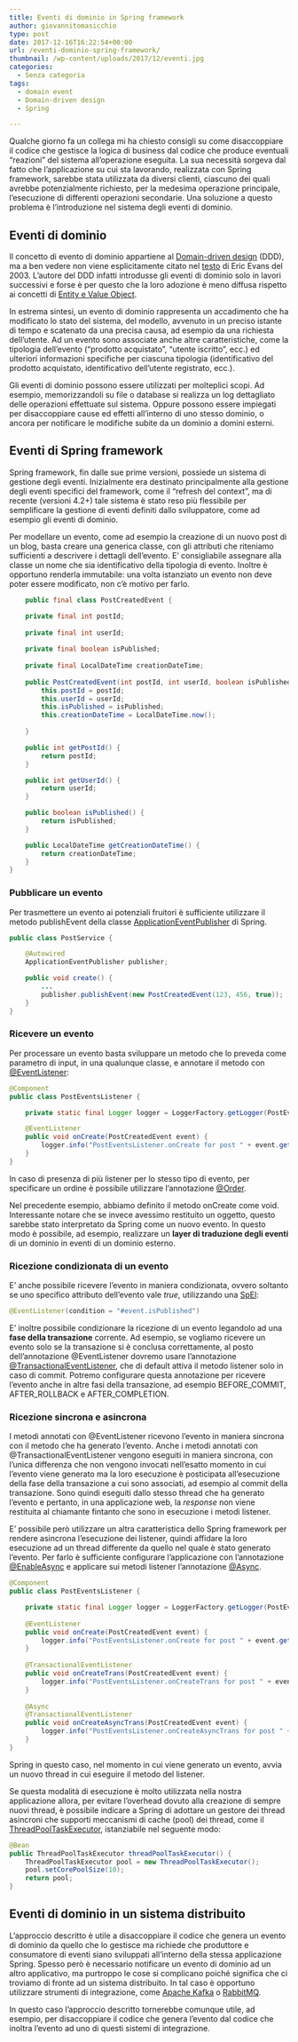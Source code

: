 ```yaml
---
title: Eventi di dominio in Spring framework
author: giovannitomasicchio
type: post
date: 2017-12-16T16:22:54+00:00
url: /eventi-dominio-spring-framework/
thumbnail: /wp-content/uploads/2017/12/eventi.jpg
categories:
  - Senza categoria
tags:
  - domain event
  - Domain-driven design
  - Spring

---
```

Qualche giorno fa un collega mi ha chiesto consigli su come disaccoppiare il codice che gestisce la logica di business dal codice che produce eventuali &#8220;reazioni&#8221; del sistema all&#8217;operazione eseguita. La sua necessità sorgeva dal fatto che l&#8217;applicazione su cui sta lavorando, realizzata con Spring framework, sarebbe stata utilizzata da diversi clienti, ciascuno dei quali avrebbe potenzialmente richiesto, per la medesima operazione principale, l&#8217;esecuzione di differenti operazioni secondarie. Una soluzione a questo problema è l&#8217;introduzione nel sistema degli eventi di dominio.

## Eventi di dominio

Il concetto di evento di dominio appartiene al [Domain-driven design][1] (DDD), ma a ben vedere non viene esplicitamente citato nel [testo][2] di Eric Evans del 2003. L&#8217;autore del DDD infatti introdusse gli eventi di dominio solo in lavori successivi e forse è per questo che la loro adozione è meno diffusa rispetto ai concetti di [Entity e Value Object][3].

In estrema sintesi, un evento di dominio rappresenta un accadimento che ha modificato lo stato del sistema, del modello, avvenuto in un preciso istante di tempo e scatenato da una precisa causa, ad esempio da una richiesta dell&#8217;utente. Ad un evento sono associate anche altre caratteristiche, come la tipologia dell&#8217;evento (&#8220;prodotto acquistato&#8221;, &#8220;utente iscritto&#8221;, ecc.) ed ulteriori informazioni specifiche per ciascuna tipologia (identificativo del prodotto acquistato, identificativo dell&#8217;utente registrato, ecc.).

Gli eventi di dominio possono essere utilizzati per molteplici scopi. Ad esempio, memorizzandoli su file o database si realizza un log dettagliato delle operazioni effettuate sul sistema. Oppure possono essere impiegati per disaccoppiare cause ed effetti all&#8217;interno di uno stesso dominio, o ancora per notificare le modifiche subite da un dominio a domini esterni.

## Eventi di Spring framework

Spring framework, fin dalle sue prime versioni, possiede un sistema di gestione degli eventi. Inizialmente era destinato principalmente alla gestione degli eventi specifici del framework, come il &#8220;refresh del context&#8221;, ma di recente (versioni 4.2+) tale sistema è stato reso più flessibile per semplificare la gestione di eventi definiti dallo sviluppatore, come ad esempio gli eventi di dominio.

Per modellare un evento, come ad esempio la creazione di un nuovo post di un blog, basta creare una generica classe, con gli attributi che riteniamo sufficienti a descrivere i dettagli dell&#8217;evento. E&#8217; consigliabile assegnare alla classe un nome che sia identificativo della tipologia di evento. Inoltre è opportuno renderla immutabile: una volta istanziato un evento non deve poter essere modificato, non c&#8217;è motivo per farlo.

```java
    public final class PostCreatedEvent {

	private final int postId;
	
	private final int userId;
	
	private final boolean isPublished;
	
	private final LocalDateTime creationDateTime;
	
	public PostCreatedEvent(int postId, int userId, boolean isPublished) {
		this.postId = postId;
		this.userId = userId;
		this.isPublished = isPublished;
		this.creationDateTime = LocalDateTime.now();
		
	}

	public int getPostId() {
		return postId;
	}

	public int getUserId() {
		return userId;
	}

	public boolean isPublished() {
		return isPublished;
	}

	public LocalDateTime getCreationDateTime() {
		return creationDateTime;
	}	
}
```

### Pubblicare un evento

Per trasmettere un evento ai potenziali fruitori è sufficiente utilizzare il metodo publishEvent della classe [ApplicationEventPublisher][4] di Spring.

```java
public class PostService {

	@Autowired
	ApplicationEventPublisher publisher;

	public void create() {
		...
		publisher.publishEvent(new PostCreatedEvent(123, 456, true));
	}
}
```

### Ricevere un evento

Per processare un evento basta sviluppare un metodo che lo preveda come parametro di input, in una qualunque classe, e annotare il metodo con [@EventListener][5]:

```java
@Component
public class PostEventsListener {

	private static final Logger logger = LoggerFactory.getLogger(PostEventsListener.class);

	@EventListener
	public void onCreate(PostCreatedEvent event) {
		logger.info("PostEventsListener.onCreate for post " + event.getPostId());
	}
}
```

In caso di presenza di più listener per lo stesso tipo di evento, per specificare un ordine è possibile utilizzare l&#8217;annotazione [@Order][6].

Nel precedente esempio, abbiamo definito il metodo onCreate come void. Interessante notare che se invece avessimo restituito un oggetto, questo sarebbe stato interpretato da Spring come un nuovo evento. In questo modo è possibile, ad esempio, realizzare un **layer di traduzione degli eventi** di un dominio in eventi di un dominio esterno.

### Ricezione condizionata di un evento

E&#8217; anche possibile ricevere l&#8217;evento in maniera condizionata, ovvero soltanto se uno specifico attributo dell&#8217;evento vale _true_, utilizzando una [SpEl][7]:

```java
@EventListener(condition = "#event.isPublished")
```

E&#8217; inoltre possibile condizionare la ricezione di un evento legandolo ad una **fase della transazione** corrente. Ad esempio, se vogliamo ricevere un evento solo se la transazione si è conclusa correttamente, al posto dell&#8217;annotazione @EventListener dovremo usare l&#8217;annotazione [@TransactionalEventListener][8], che di default attiva il metodo listener solo in caso di commit. Potremo configurare questa annotazione per ricevere l&#8217;evento anche in altre fasi della transazione, ad esempio BEFORE\_COMMIT,  AFTER\_ROLLBACK e AFTER_COMPLETION.

### Ricezione sincrona e asincrona

I metodi annotati con @EventListener ricevono l&#8217;evento in maniera sincrona con il metodo che ha generato l&#8217;evento. Anche i metodi annotati con @TransactionalEventListener vengono eseguiti in maniera sincrona, con l&#8217;unica differenza che non vengono invocati nell&#8217;esatto momento in cui l&#8217;evento viene generato ma la loro esecuzione è posticipata all&#8217;esecuzione della fase della transazione a cui sono associati, ad esempio al commit della transazione. Sono quindi eseguiti dallo stesso thread che ha generato l&#8217;evento e pertanto, in una applicazione web, la _response_ non viene restituita al chiamante fintanto che sono in esecuzione i metodi listener.

E&#8217; possibile però utilizzare un altra caratteristica dello Spring framework per rendere asincrona l&#8217;esecuzione dei listener, quindi affidare la loro esecuzione ad un thread differente da quello nel quale è stato generato l&#8217;evento. Per farlo è sufficiente configurare l&#8217;applicazione con l&#8217;annotazione [@EnableAsync][9] e applicare sui metodi listener l&#8217;annotazione [@Async][10].

```java
@Component
public class PostEventsListener {

	private static final Logger logger = LoggerFactory.getLogger(PostEventsListener.class);
	
	@EventListener
	public void onCreate(PostCreatedEvent event) {
		logger.info("PostEventsListener.onCreate for post " + event.getPostId()); 
	}
	
	@TransactionalEventListener
	public void onCreateTrans(PostCreatedEvent event) {
		logger.info("PostEventsListener.onCreateTrans for post " + event.getPostId()); 
	}
	
	@Async
	@TransactionalEventListener
	public void onCreateAsyncTrans(PostCreatedEvent event) {
		logger.info("PostEventsListener.onCreateAsyncTrans for post " + event.getPostId());
	}
}
```

Spring in questo caso, nel momento in cui viene generato un evento, avvia un nuovo thread in cui eseguire il metodo del listener.

Se questa modalità di esecuzione è molto utilizzata nella nostra applicazione allora, per evitare l&#8217;overhead dovuto alla creazione di sempre nuovi thread, è possibile indicare a Spring di adottare un gestore dei thread asincroni che supporti meccanismi di cache (pool) dei thread, come il [ThreadPoolTaskExecutor][11], istanziabile nel seguente modo:

```java
@Bean
public ThreadPoolTaskExecutor threadPoolTaskExecutor() {
	ThreadPoolTaskExecutor pool = new ThreadPoolTaskExecutor();
	pool.setCorePoolSize(10);
	return pool;
}
```

## Eventi di dominio in un sistema distribuito

L&#8217;approccio descritto è utile a disaccoppiare il codice che genera un evento di dominio da quello che lo gestisce ma richiede che produttore e consumatore di eventi siano sviluppati all&#8217;interno della stessa applicazione Spring. Spesso però è necessario notificare un evento di dominio ad un altro applicativo, ma purtroppo le cose si complicano poiché significa che ci troviamo di fronte ad un sistema distribuito. In tal caso è opportuno utilizzare strumenti di integrazione, come [Apache Kafka][12] o [RabbitMQ][13].

In questo caso l&#8217;approccio descritto tornerebbe comunque utile, ad esempio, per disaccoppiare il codice che genera l&#8217;evento dal codice che inoltra l&#8217;evento ad uno di questi sistemi di integrazione.

 [1]: https://it.wikipedia.org/wiki/Domain-driven_design
 [2]: https://www.amazon.it/Domain-Driven-Design-Tackling-Complexity-Software/dp/0321125215/
 [3]: https://martinfowler.com/bliki/EvansClassification.html
 [4]: https://docs.spring.io/spring/docs/current/javadoc-api/org/springframework/context/ApplicationEventPublisher.html
 [5]: https://docs.spring.io/spring/docs/current/javadoc-api/org/springframework/context/event/EventListener.html
 [6]: https://docs.spring.io/spring/docs/current/javadoc-api/org/springframework/core/annotation/Order.html
 [7]: https://docs.spring.io/spring/docs/current/spring-framework-reference/core.html#expressions
 [8]: https://docs.spring.io/spring-framework/docs/current/javadoc-api/org/springframework/transaction/event/TransactionalEventListener.html
 [9]: https://docs.spring.io/spring/docs/current/javadoc-api/org/springframework/scheduling/annotation/EnableAsync.html
 [10]: https://docs.spring.io/spring/docs/current/javadoc-api/org/springframework/scheduling/annotation/Async.html
 [11]: https://docs.spring.io/spring/docs/current/javadoc-api/org/springframework/scheduling/concurrent/ThreadPoolTaskExecutor.html
 [12]: https://kafka.apache.org/
 [13]: https://www.rabbitmq.com/